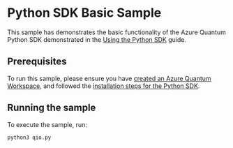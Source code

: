 # Python SDK Basic Sample
This sample has demonstrates the basic functionality of the Azure Quantum Python SDK demonstrated in the [Using the Python SDK](https://dev.azure.com/AzureQuantum-PreviewCustomers/PrivatePreview/_wiki/wikis/Documentation/25/Using-the-Python-SDK) guide.

## Prerequisites
To run this sample, please ensure you have [created an Azure Quantum Workspace](https://dev.azure.com/AzureQuantum-PreviewCustomers/PrivatePreview/_wiki/wikis/Documentation/24/Creating-an-Azure-Quantum-Workspace), and followed the [installation steps for the Python SDK](https://dev.azure.com/AzureQuantum-PreviewCustomers/PrivatePreview/_wiki/wikis/Documentation/25/Using-the-Python-SDK?anchor=installation).

## Running the sample
To execute the sample, run:
```bash
python3 qio.py
```